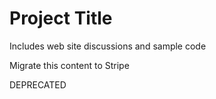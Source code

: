# Project Title

Includes web site discussions and sample code

Migrate this content to Stripe

DEPRECATED

